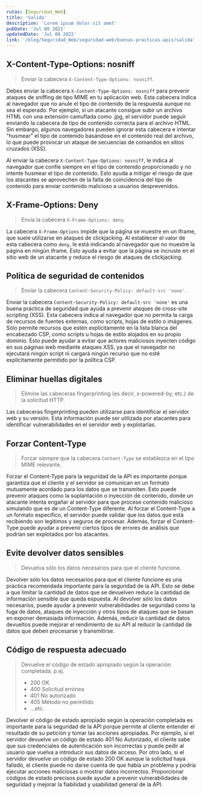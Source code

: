 ```yaml
---
rutas: [Seguridad_Web]
title: 'Salida'
description: 'Lorem ipsum dolor sit amet'
pubDate: 'Jul 08 2022'
updatedDate: 'Jul 08 2022'
link: '/blog/Seguridad_Web/seguridad-web/buenas-practicas-apis/salida'
---
```


## X-Content-Type-Options: nosniff
> Enviar la cabecera `X-Content-Type-Options: nosniff`.

Debes enviar la cabecera `X-Content-Type-Options: nosniff` para prevenir ataques de sniffing de tipo MIME en tu aplicación web. Esta cabecera indica al navegador que no anule el tipo de contenido de la respuesta aunque no sea el esperado. Por ejemplo, si un atacante consigue subir un archivo HTML con una extensión camuflada como .jpg, el servidor puede seguir enviando la cabecera de tipo de contenido correcta para el archivo HTML. Sin embargo, algunos navegadores pueden ignorar esta cabecera e intentar "husmear" el tipo de contenido basándose en el contenido real del archivo, lo que puede provocar un ataque de secuencias de comandos en sitios cruzados (XSS).

Al enviar la cabecera `X-Content-Type-Options: nosniff`, le indica al navegador que confíe siempre en el tipo de contenido proporcionado y no intente husmear el tipo de contenido. Esto ayuda a mitigar el riesgo de que los atacantes se aprovechen de la falta de coincidencia del tipo de contenido para enviar contenido malicioso a usuarios desprevenidos.

## X-Frame-Options: Deny
> Envía la cabecera `X-Frame-Options: deny`.

La cabecera `X-Frame-Options` impide que la página se muestre en un iframe, que suele utilizarse en ataques de clickjacking. Al establecer el valor de esta cabecera como `deny`, le está indicando al navegador que no muestre la página en ningún iframe. Esto ayuda a evitar que la página se incruste en el sitio web de un atacante y reduce el riesgo de ataques de clickjacking.

## Política de seguridad de contenidos
> Enviar la cabecera `Content-Security-Policy: default-src 'none'`.

Enviar la cabecera `Content-Security-Policy: default-src 'none'` es una buena práctica de seguridad que ayuda a prevenir ataques de cross-site scripting (XSS). Esta cabecera indica al navegador que no permita la carga de recursos de fuentes externas, como scripts, hojas de estilo o imágenes. Sólo permite recursos que estén explícitamente en la lista blanca del encabezado CSP, como scripts u hojas de estilo alojados en su propio dominio. Esto puede ayudar a evitar que actores maliciosos inyecten código en sus páginas web mediante ataques XSS, ya que el navegador no ejecutará ningún script ni cargará ningún recurso que no esté explícitamente permitido por la política CSP.

## Eliminar huellas digitales
> Elimine las cabeceras fingerprinting (es decir, x-powered-by, etc.) de la solicitud HTTP.

Las cabeceras fingerprinting pueden utilizarse para identificar el servidor web y su versión. Esta información puede ser utilizada por atacantes para identificar vulnerabilidades en el servidor web y explotarlas.

## Forzar Content-Type
> Forzar siempre que la cabecera `Content-Type` se establezca en el tipo MIME relevante.

Forzar el Content-Type para la seguridad de la API es importante porque garantiza que el cliente y el servidor se comunican en un formato mutuamente acordado para los datos que se transmiten. Esto puede prevenir ataques como la suplantación o inyección de contenido, donde un atacante intenta engañar al servidor para que procese contenido malicioso simulando que es de un Content-Type diferente. Al forzar el Content-Type a un formato específico, el servidor puede validar que los datos que está recibiendo son legítimos y seguros de procesar. Además, forzar el Content-Type puede ayudar a prevenir ciertos tipos de errores de análisis que podrían ser explotados por los atacantes.

## Evite devolver datos sensibles
> Devuelva sólo los datos necesarios para que el cliente funcione.

Devolver sólo los datos necesarios para que el cliente funcione es una práctica recomendada importante para la seguridad de la API. Esto se debe a que limitar la cantidad de datos que se devuelven reduce la cantidad de información sensible que queda expuesta. Al devolver sólo los datos necesarios, puede ayudar a prevenir vulnerabilidades de seguridad como la fuga de datos, ataques de inyección y otros tipos de ataques que se basan en exponer demasiada información. Además, reducir la cantidad de datos devueltos puede mejorar el rendimiento de su API al reducir la cantidad de datos que deben procesarse y transmitirse.

## Código de respuesta adecuado
> Devuelve el código de estado apropiado según la operación completada. p.ej.
> 
> * 200 OK
> * 400 Solicitud errónea
> * 401 No autorizado
> * 405 Método no permitido
> * ...etc.

Devolver el código de estado apropiado según la operación completada es importante para la seguridad de la API porque permite al cliente entender el resultado de su petición y tomar las acciones apropiadas. Por ejemplo, si el servidor devuelve un código de estado 401 No Autorizado, el cliente sabe que sus credenciales de autenticación son incorrectas y puede pedir al usuario que vuelva a introducir sus datos de acceso. Por otro lado, si el servidor devuelve un código de estado 200 OK aunque la solicitud haya fallado, el cliente puede no darse cuenta de que había un problema y podría ejecutar acciones maliciosas o mostrar datos incorrectos. Proporcionar códigos de estado precisos puede ayudar a prevenir vulnerabilidades de seguridad y mejorar la fiabilidad y usabilidad general de la API.